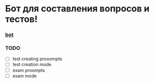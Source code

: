 # Бот для составления вопросов и тестов!
### [bot](https://t.me/testsproject_bot)

### TODO
- [ ] test creating prooompts
- [ ] test creation mode
- [ ] exam proompts
- [ ] exam mode
